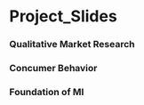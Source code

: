 # Project_Slides
### Qualitative Market Research
#### 
### Concumer Behavior
#### 
### Foundation of MI
